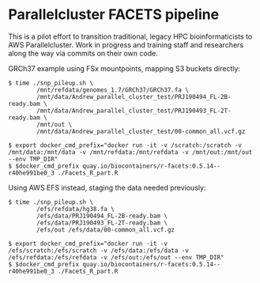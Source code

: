 # Parallelcluster FACETS pipeline

This is a pilot effort to transition traditional, legacy HPC bioinformaticists to AWS Parallelcluster. Work in progress and training staff and researchers along the way via commits on their own code.

GRCh37 example using FSx mountpoints, mapping S3 buckets directly:

```shell
$ time ./snp_pileup.sh \
        /mnt/refdata/genomes_1.7/GRCh37/GRCh37.fa \
        /mnt/data/Andrew_parallel_cluster_test/PRJ190494_FL-2B-ready.bam \
        /mnt/data/Andrew_parallel_cluster_test/PRJ190493_FL-2T-ready.bam \
        /mnt/out \
        /mnt/data/Andrew_parallel_cluster_test/00-common_all.vcf.gz

$ export docker_cmd_prefix="docker run -it -v /scratch:/scratch -v /mnt/data:/mnt/data -v /mnt/refdata:/mnt/refdata -v /mnt/out:/mnt/out --env TMP_DIR"
$ $docker_cmd_prefix quay.io/biocontainers/r-facets:0.5.14--r40he991be0_3 ./Facets_R_part.R
```

Using AWS EFS instead, staging the data needed previously:

```shell
$ time ./snp_pileup.sh \
        /efs/refdata/hg38.fa \
        /efs/data/PRJ190494_FL-2B-ready.bam \
        /efs/data/PRJ190493_FL-2T-ready.bam \
        /efs/out /efs/data/00-common_all.vcf.gz

$ export docker_cmd_prefix="docker run -it -v /efs/scratch:/efs/scratch -v /efs/data:/efs/data -v /efs/refdata:/efs/refdata -v /efs/out:/efs/out --env TMP_DIR"
$ $docker_cmd_prefix quay.io/biocontainers/r-facets:0.5.14--r40he991be0_3 ./Facets_R_part.R
```
